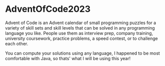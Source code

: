 # AdventOfCode2023

Advent of Code is an Advent calendar of small programming puzzles for a variety of skill sets and skill levels that can be solved in any programming language you like. People use them as interview prep, company training, university coursework, practice problems, a speed contest, or to challenge each other.

You can compute your solutions using any language, I happened to be most comfortable with Java, so thats' what I will be using this year!
